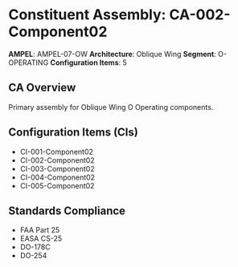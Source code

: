 # Constituent Assembly: CA-002-Component02

**AMPEL**: AMPEL-07-OW
**Architecture**: Oblique Wing
**Segment**: O-OPERATING
**Configuration Items**: 5

## CA Overview
Primary assembly for Oblique Wing O Operating components.

## Configuration Items (CIs)
- CI-001-Component02
- CI-002-Component02
- CI-003-Component02
- CI-004-Component02
- CI-005-Component02

## Standards Compliance
- FAA Part 25
- EASA CS-25
- DO-178C
- DO-254
